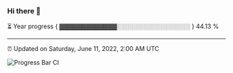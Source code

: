 ### Hi there 👋

⏳ Year progress { ▓▓▓▓▓▓▓▓▓▓▓▓▓░░░░░░░░░░░░░░░░░ } 44.13 %

---

⏰ Updated on Saturday, June 11, 2022, 2:00 AM UTC

![Progress Bar CI](https://github.com/arthurbuhl/arthurbuhl/workflows/Progress%20Bar%20CI/badge.svg)
